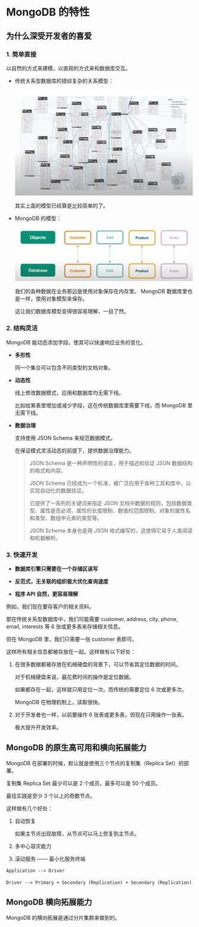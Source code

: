 # MongoDB 的特性

## 为什么深受开发者的喜爱

### 1. 简单直接

以自然的方式来建模，以直观的方式来和数据库交互。

- 传统关系型数据库的错综复杂的关系模型：

  ![传统关系型数据库的错综复杂的关系模型](./images/rdbms_module.jpeg)

  其实上面的模型已经算是比较简单的了。

- MongoDB 的模型：

  ![MongoDB的模型](./images/mongodb_module.png)

  我们的各种数据在业务那边是使用对象保存在内存里。
  MongoDB 数据库里也是一样，使用对象模型来保存。

  这让我们数据库模型变得很容易理解，一目了然。

### 2. 结构灵活

MongoDB 能动态添加字段，使其可以快速响应业务的变化。

- **多形性**

  同一个集合可以包含不同类型的文档对象。

- **动态性**

  线上修改数据模式，应用和数据库均无需下线。

  比如给某表里增加或减少字段，这在传统数据库里需要下线，而 MongoDB 里无需下线。

- **数据治理**

  支持使用 JSON Schema 来规范数据模式。

  在保证模式灵活动态的前提下，提供数据治理能力。

  > JSON Schema 是一种声明性的语言，用于描述和验证 JSON 数据结构的格式和内容。
  >
  > JSON Schema 已经成为一个标准，被广泛应用于各种工具和库中，以实现自动化的数据验证。
  >
  > 它提供了一系列的关键词来指定 JSON 文档中数据的规则，包括数据类型、属性是否必须、属性的长度限制、数值的范围限制、对象的属性名和类型、数组中元素的类型等。
  >
  > JSON Schema 本身也是用 JSON 格式编写的，这使得它易于人类阅读和机器解析。

### 3. 快速开发

- **数据库引擎只需要在一个存储区读写**

- **反范式，无关联的组织极大优化查询速度**

- **程序 API 自然，更容易理解**

例如，我们现在要存客户的相关资料。

那在传统关系型数据库中，我们可能需要 customer, address, city, phone, email, interests 等 6 张或更多表来存储相关信息。

但在 MongoDB 里，我们只需要一张 customer 表即可。

这样所有相关信息都被存放在一起。这样做有以下好处：

1. 在很多数据都被存放在机械硬盘的背景下，可以节省其定位数据的时间。

   对于机械硬盘来说，最花费时间的操作是定位数据。

   如果都存在一起，这样就只用定位一次。而传统的需要定位 6 次或更多次。

   MongoDB 在物理机制上，读取很快。

2. 对于开发者也一样，以前要操作 6 张表或更多表，但现在只用操作一张表。

   极大提升开发效率。

## MongoDB 的原生高可用和横向拓展能力

MongoDB 在部署的时候，默认就是使用三个节点的复制集（Replica Set）的部署。

复制集 Replica Set 最少可以是 2 个成员，最多可以是 50 个成员。

最佳实践是至少 3 个以上的奇数节点。

这样做有几个好处：

1. 自动恢复

   如果主节点出现故障，从节点可以马上恢复到主节点。

2. 多中心容灾能力

3. 滚动服务 —— 最小化服务终端

```
Application --> Driver

Driver --> Primary + Secondary (Replication) + Secondary (Replication)
```

## MongoDB 横向拓展能力

MongoDB 的横向拓展是通过分片集群来做到的。

